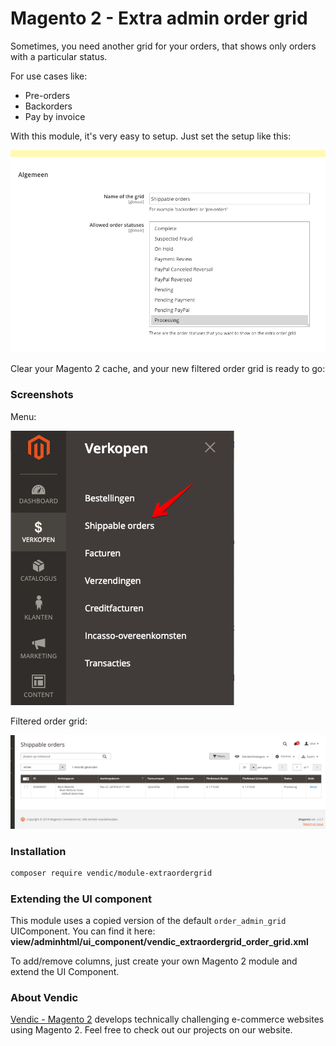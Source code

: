 # Magento 2 - Extra admin order grid
Sometimes, you need another grid for your orders, that shows only orders with a particular status. 

For use cases like: 
- Pre-orders
- Backorders
- Pay by invoice

With this module, it's very easy to setup. Just set the setup like this:

![Configuration screenshot](/docs/media/configuration.png)

Clear your Magento 2 cache, and your new filtered order grid is ready to go:

### Screenshots
Menu:

![Menu screenshot](/docs/media/menu.png)

Filtered order grid:

![Filtered order grid screenshot](/docs/media/grid.png)

### Installation
```bash
composer require vendic/module-extraordergrid
```

### Extending the UI component
This module uses a copied version of the default `order_admin_grid` UIComponent. You can find it here:
**view/adminhtml/ui_component/vendic_extraordergrid_order_grid.xml**

To add/remove columns, just create your own Magento 2 module and extend the UI Component.

### About Vendic
[Vendic - Magento 2](https://vendic.nl "Vendic Homepage") develops technically challenging e-commerce websites using Magento 2. Feel free to check out our projects on our website.

